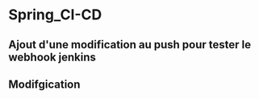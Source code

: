 # Spring_CI-CD

## Ajout d'une modification au push pour tester le webhook jenkins
## Modifgication
